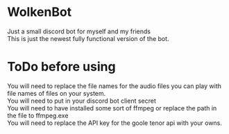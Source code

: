# WolkenBot
Just a small discord bot for myself and my friends<br>
This is just the newest fully functional version of the bot.

# ToDo before using
You will need to replace the file names for the audio files you can play with file names of files on your system.<br>
You will need to put in your discord bot client secret<br>
You will need to have installed some sort of ffmpeg or replace the path in the file to ffmpeg.exe<br>
You will need to replace the API key for the goole tenor api with your owns.

